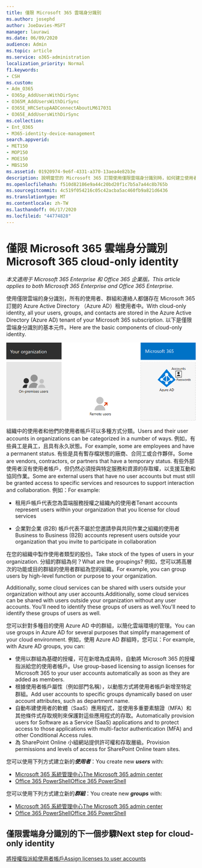```yaml
---
title: 僅限 Microsoft 365 雲端身分識別
ms.author: josephd
author: JoeDavies-MSFT
manager: laurawi
ms.date: 06/09/2020
audience: Admin
ms.topic: article
ms.service: o365-administration
localization_priority: Normal
f1.keywords:
- CSH
ms.custom:
- Adm_O365
- O365p_AddUsersWithDirSync
- O365M_AddUsersWithDirSync
- O365E_HRCSetupAADConnectAboutLM617031
- O365E_AddUsersWithDirSync
ms.collection:
- Ent_O365
- M365-identity-device-management
search.appverid:
- MET150
- MOP150
- MOE150
- MBS150
ms.assetid: 01920974-9e6f-4331-a370-13aea4e82b3e
description: 說明當您的 Microsoft 365 訂閱使用僅限雲端身分識別時，如何建立使用者和群組。
ms.openlocfilehash: f510d82186e9a44c20bd20f1c7b5a7a44c8b765b
ms.sourcegitcommit: 4c519f054216c05c42acba5ac460fb9a821d6436
ms.translationtype: MT
ms.contentlocale: zh-TW
ms.lasthandoff: 06/17/2020
ms.locfileid: "44774828"
---
```

# <a name="microsoft-365-cloud-only-identity"></a><span data-ttu-id="63380-103">僅限 Microsoft 365 雲端身分識別</span><span class="sxs-lookup"><span data-stu-id="63380-103">Microsoft 365 cloud-only identity</span></span>

<span data-ttu-id="63380-104">*本文適用于 Microsoft 365 Enterprise 和 Office 365 企業版。*</span><span class="sxs-lookup"><span data-stu-id="63380-104">*This article applies to both Microsoft 365 Enterprise and Office 365 Enterprise.*</span></span>

<span data-ttu-id="63380-105">使用僅限雲端的身分識別，所有的使用者、群組和連絡人都儲存在 Microsoft 365 訂閱的 Azure Active Directory （Azure AD）租使用者中。</span><span class="sxs-lookup"><span data-stu-id="63380-105">With cloud-only identity, all your users, groups, and contacts are stored in the Azure Active Directory (Azure AD) tenant of your Microsoft 365 subscription.</span></span> <span data-ttu-id="63380-106">以下是僅限雲端身分識別的基本元件。</span><span class="sxs-lookup"><span data-stu-id="63380-106">Here are the basic components of cloud-only identity.</span></span>
 
![僅限雲端身分識別的基本元件](./media/about-office-365-identity/cloud-only-identity.png)

<span data-ttu-id="63380-108">組織中的使用者和他們的使用者帳戶可以多種方式分類。</span><span class="sxs-lookup"><span data-stu-id="63380-108">Users and their user accounts in organizations can be categorized in a number of ways.</span></span> <span data-ttu-id="63380-109">例如，有些員工是員工，且具有永久狀態。</span><span class="sxs-lookup"><span data-stu-id="63380-109">For example, some are employees and have a permanent status.</span></span> <span data-ttu-id="63380-110">有些是具有暫存檔狀態的廠商、合同工或合作夥伴。</span><span class="sxs-lookup"><span data-stu-id="63380-110">Some are vendors, contractors, or partners that have a temporary status.</span></span> <span data-ttu-id="63380-111">有些外部使用者沒有使用者帳戶，但仍然必須授與特定服務和資源的存取權，以支援互動和協同作業。</span><span class="sxs-lookup"><span data-stu-id="63380-111">Some are external users that have no user accounts but must still be granted access to specific services and resources to support interaction and collaboration.</span></span> <span data-ttu-id="63380-112">例如：</span><span class="sxs-lookup"><span data-stu-id="63380-112">For example:</span></span>

- <span data-ttu-id="63380-113">租用戶帳戶代表您為雲端服務授權之組織內的使用者</span><span class="sxs-lookup"><span data-stu-id="63380-113">Tenant accounts represent users within your organization that you license for cloud services</span></span>

- <span data-ttu-id="63380-114">企業對企業 (B2B) 帳戶代表不屬於您邀請參與共同作業之組織的使用者</span><span class="sxs-lookup"><span data-stu-id="63380-114">Business to Business (B2B) accounts represent users outside your organization that you invite to participate in collaboration</span></span>

<span data-ttu-id="63380-115">在您的組織中製作使用者類型的股份。</span><span class="sxs-lookup"><span data-stu-id="63380-115">Take stock of the types of users in your organization.</span></span> <span data-ttu-id="63380-116">分組的群組為何？</span><span class="sxs-lookup"><span data-stu-id="63380-116">What are the groupings?</span></span> <span data-ttu-id="63380-117">例如，您可以將高層次的功能或目的群組的使用者群組為您的組織。</span><span class="sxs-lookup"><span data-stu-id="63380-117">For example, you can group users by high-level function or purpose to your organization.</span></span>

<span data-ttu-id="63380-118">Additionally, some cloud services can be shared with users outside your organization without any user accounts.</span><span class="sxs-lookup"><span data-stu-id="63380-118">Additionally, some cloud services can be shared with users outside your organization without any user accounts.</span></span> <span data-ttu-id="63380-119">You'll need to identify these groups of users as well.</span><span class="sxs-lookup"><span data-stu-id="63380-119">You'll need to identify these groups of users as well.</span></span>

<span data-ttu-id="63380-120">您可以針對多種目的使用 Azure AD 中的群組，以簡化雲端環境的管理。</span><span class="sxs-lookup"><span data-stu-id="63380-120">You can use groups in Azure AD for several purposes that simplify management of your cloud environment.</span></span> <span data-ttu-id="63380-121">例如，使用 Azure AD 群組時，您可以：</span><span class="sxs-lookup"><span data-stu-id="63380-121">For example, with Azure AD groups, you can:</span></span>

- <span data-ttu-id="63380-122">使用以群組為基礎的授權，可在新增為成員時，自動將 Microsoft 365 的授權指派給您的使用者帳戶。</span><span class="sxs-lookup"><span data-stu-id="63380-122">Use group-based licensing to assign licenses for Microsoft 365 to your user accounts automatically as soon as they are added as members.</span></span>
- <span data-ttu-id="63380-123">根據使用者帳戶屬性（例如部門名稱），以動態方式將使用者帳戶新增至特定群組。</span><span class="sxs-lookup"><span data-stu-id="63380-123">Add user accounts to specific groups dynamically based on user account attributes, such as department name.</span></span>
- <span data-ttu-id="63380-124">自動布建使用者的軟體（SaaS）應用程式，並使用多重要素驗證（MFA）和其他條件式存取規則來保護對這些應用程式的存取。</span><span class="sxs-lookup"><span data-stu-id="63380-124">Automatically provision users for Software as a Service (SaaS) applications and to protect access to those applications with multi-factor authentication (MFA) and other Conditional Access rules.</span></span>
- <span data-ttu-id="63380-125">為 SharePoint Online 小組網站提供許可權和存取層級。</span><span class="sxs-lookup"><span data-stu-id="63380-125">Provision permissions and levels of access for SharePoint Online team sites.</span></span>

<span data-ttu-id="63380-126">您可以使用下列方式建立新的***使用者***：</span><span class="sxs-lookup"><span data-stu-id="63380-126">You create new ***users*** with:</span></span>

- [<span data-ttu-id="63380-127">Microsoft 365 系統管理中心</span><span class="sxs-lookup"><span data-stu-id="63380-127">The Microsoft 365 admin center</span></span>](https://docs.microsoft.com/office365/admin/add-users/add-users)
- [<span data-ttu-id="63380-128">Office 365 PowerShell</span><span class="sxs-lookup"><span data-stu-id="63380-128">Office 365 PowerShell</span></span>](https://docs.microsoft.com/office365/enterprise/powershell/create-user-accounts-with-office-365-powershell)

<span data-ttu-id="63380-129">您可以使用下列方式建立新的***群組***：</span><span class="sxs-lookup"><span data-stu-id="63380-129">You create new ***groups*** with:</span></span>

- [<span data-ttu-id="63380-130">Microsoft 365 系統管理中心</span><span class="sxs-lookup"><span data-stu-id="63380-130">The Microsoft 365 admin center</span></span>](https://docs.microsoft.com/office365/admin/create-groups/create-groups)
- [<span data-ttu-id="63380-131">Office 365 PowerShell</span><span class="sxs-lookup"><span data-stu-id="63380-131">Office 365 PowerShell</span></span>](https://docs.microsoft.com/office365/enterprise/powershell/manage-office-365-groups-with-powershell)


## <a name="next-step-for-cloud-only-identity"></a><span data-ttu-id="63380-132">僅限雲端身分識別的下一個步驟</span><span class="sxs-lookup"><span data-stu-id="63380-132">Next step for cloud-only identity</span></span>

[<span data-ttu-id="63380-133">將授權指派給使用者帳戶</span><span class="sxs-lookup"><span data-stu-id="63380-133">Assign licenses to user accounts</span></span>](assign-licenses-to-user-accounts.md)
